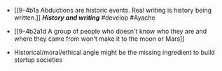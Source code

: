 - [[9-4b1a Abductions are historic events. Real writing is history being written.]]
	***History and writing*** #develop #Ayache 

- [[9-4b2a1d A group of people who doesn't know who they are and where they came from won't make it to the moon or Mars]]

- Historical/moral/ethical angle might be the missing ingredient to build startup societies